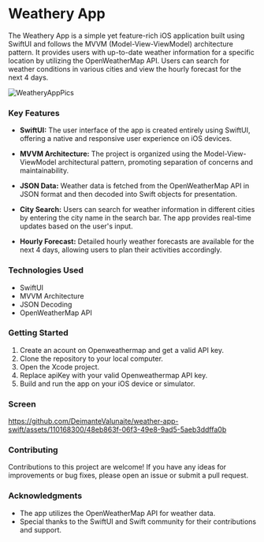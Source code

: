 # Weathery App

The Weathery App is a simple yet feature-rich iOS application built using SwiftUI and follows the MVVM (Model-View-ViewModel) architecture pattern. It provides users with up-to-date weather information for a specific location by utilizing the OpenWeatherMap API. Users can search for weather conditions in various cities and view the hourly forecast for the next 4 days. 

![WeatheryAppPics](https://github.com/DeimanteValunaite/weather-app-swift/assets/110168300/dc454c04-f42a-40df-bd6e-c988fe9a9cbf)



### Key Features

- **SwiftUI:** The user interface of the app is created entirely using SwiftUI, offering a native and responsive user experience on iOS devices.

- **MVVM Architecture:** The project is organized using the Model-View-ViewModel architectural pattern, promoting separation of concerns and maintainability.

- **JSON Data:** Weather data is fetched from the OpenWeatherMap API in JSON format and then decoded into Swift objects for presentation.

- **City Search:** Users can search for weather information in different cities by entering the city name in the search bar. The app provides real-time updates based on the user's input.

- **Hourly Forecast:** Detailed hourly weather forecasts are available for the next 4 days, allowing users to plan their activities accordingly.

### Technologies Used

- SwiftUI
- MVVM Architecture
- JSON Decoding
- OpenWeatherMap API

### Getting Started

1. Create an acount on Openweathermap and get a valid API key.
2. Clone the repository to your local computer.
3. Open the Xcode project.
4. Replace apiKey with your valid Openweathermap API key.
5. Build and run the app on your iOS device or simulator.

### Screen

https://github.com/DeimanteValunaite/weather-app-swift/assets/110168300/48eb863f-06f3-49e8-9ad5-5aeb3ddffa0b


### Contributing

Contributions to this project are welcome! If you have any ideas for improvements or bug fixes, please open an issue or submit a pull request.

### Acknowledgments

- The app utilizes the OpenWeatherMap API for weather data.
- Special thanks to the SwiftUI and Swift community for their contributions and support.
